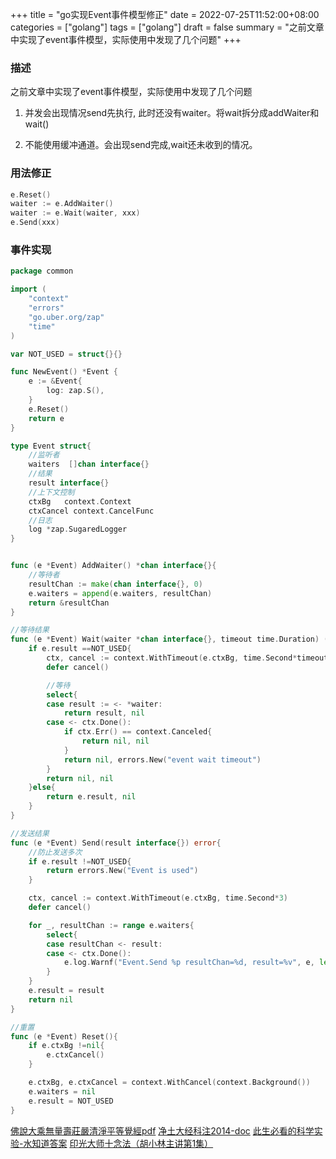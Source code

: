 +++
title = "go实现Event事件模型修正"
date = 2022-07-25T11:52:00+08:00
categories = ["golang"]
tags = ["golang"]
draft = false
summary = "之前文章中实现了event事件模型，实际使用中发现了几个问题"
+++

### 描述

之前文章中实现了event事件模型，实际使用中发现了几个问题


1. 并发会出现情况send先执行, 此时还没有waiter。将wait拆分成addWaiter和wait()

2. 不能使用缓冲通道。会出现send完成,wait还未收到的情况。

### 用法修正

```go
e.Reset()
waiter := e.AddWaiter()
waiter := e.Wait(waiter, xxx)
e.Send(xxx)
```

### 事件实现

```go
package common

import (
	"context"
	"errors"
	"go.uber.org/zap"
	"time"
)

var NOT_USED = struct{}{}

func NewEvent() *Event {
	e := &Event{
		log: zap.S(),
	}
	e.Reset()
	return e
}

type Event struct{
	//监听者
	waiters  []chan interface{}
	//结果
	result interface{}
	//上下文控制
	ctxBg 	context.Context
	ctxCancel context.CancelFunc
	//日志
	log *zap.SugaredLogger
}


func (e *Event) AddWaiter() *chan interface{}{
	//等待者
	resultChan := make(chan interface{}, 0)
	e.waiters = append(e.waiters, resultChan)
	return &resultChan
}

//等待结果
func (e *Event) Wait(waiter *chan interface{}, timeout time.Duration) (interface{}, error){
	if e.result ==NOT_USED{
		ctx, cancel := context.WithTimeout(e.ctxBg, time.Second*timeout)
		defer cancel()

		//等待
		select{
		case result := <- *waiter:
			return result, nil
		case <- ctx.Done():
			if ctx.Err() == context.Canceled{
				return nil, nil
			}
			return nil, errors.New("event wait timeout")
		}
		return nil, nil
	}else{
		return e.result, nil
	}
}

//发送结果
func (e *Event) Send(result interface{}) error{
	//防止发送多次
	if e.result !=NOT_USED{
		return errors.New("Event is used")
	}

	ctx, cancel := context.WithTimeout(e.ctxBg, time.Second*3)
	defer cancel()

	for _, resultChan := range e.waiters{
		select{
		case resultChan <- result:
		case <- ctx.Done():
			e.log.Warnf("Event.Send %p resultChan=%d, result=%v", e, len(resultChan), result)
		}
	}
    e.result = result
	return nil
}

//重置
func (e *Event) Reset(){
	if e.ctxBg !=nil{
		e.ctxCancel()
	}

	e.ctxBg, e.ctxCancel = context.WithCancel(context.Background())
	e.waiters = nil
	e.result = NOT_USED
}
```

[佛說大乘無量壽莊嚴清淨平等覺經pdf](http://www.sxjy360.top/page-download/)
[净土大经科注2014-doc](http://www.sxjy360.top/page-download/)
[此生必看的科学实验-水知道答案](http://www.sxjy360.top/page-download/)
[印光大师十念法（胡小林主讲第1集）](http://www.sxjy360.top/page-download/)